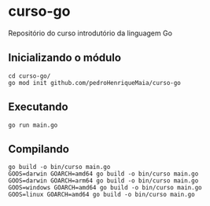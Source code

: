 # curso-go
Repositório do curso introdutório da linguagem Go

## Inicializando o módulo

    cd curso-go/
    go mod init github.com/pedroHenriqueMaia/curso-go

## Executando

    go run main.go

## Compilando

```
go build -o bin/curso main.go
GOOS=darwin GOARCH=amd64 go build -o bin/curso main.go
GOOS=darwin GOARCH=arm64 go build -o bin/curso main.go
GOOS=windows GOARCH=amd64 go build -o bin/curso main.go
GOOS=linux GOARCH=amd64 go build -o bin/curso main.go
```